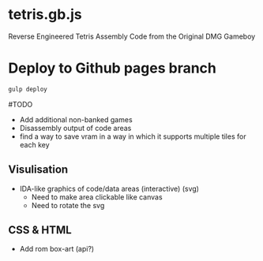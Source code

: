 # tetris.gb.js
Reverse Engineered Tetris Assembly Code from the Original DMG Gameboy

# Deploy to Github pages branch
```bash
gulp deploy
```

#TODO
* Add additional non-banked games
* Disassembly output of code areas
* find a way to save vram in a way in which it supports multiple tiles for each key

## Visulisation
* IDA-like graphics of code/data areas (interactive) (svg)
    - Need to make area clickable like canvas
    - Need to rotate the svg

## CSS & HTML
* Add rom box-art (api?)